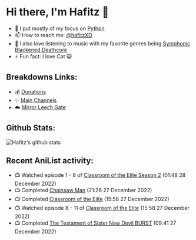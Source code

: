 # Hi there, I'm Hafitz 👋
- 🐍 I put mostly of my focus on [Python](https://python.org)
- 📫 How to reach me: [@hafitzXD](https://t.me/hafitzXD)
- 🎵 I also love listening to music with my favorite genres being [Symphonic Blackened Deathcore](https://youtu.be/qyYmS_iBcy4)
- ⚡ Fun fact: I love Cat 😺

## Breakdowns Links:
- 💰 [Donations](https://t.me/TheBreakdowns/2)
- ✨ [Main Channels](https://t.me/TheBreakdowns)
- ☁️ [Mirror Leech Gate](https://t.me/BreakdownsGate)

## Github Stats:
![Hafitz's github stats](https://github-readme-stats.vercel.app/api?username=breakdowns&show_icons=true&count_private=true&bg_color=00000000&text_color=777)

## Recent AniList activity:
<!-- ANILIST_ACTIVITY:start -->

-   📺 Watched episode 1 - 8 of [Classroom of the Elite Season 2](https://anilist.co/anime/145545) (01:48 28 December 2022)
-   📺 Completed [Chainsaw Man](https://anilist.co/anime/127230) (21:26 27 December 2022)
-   📺 Completed [Classroom of the Elite](https://anilist.co/anime/98659) (15:58 27 December 2022)
-   📺 Watched episode 8 - 11 of [Classroom of the Elite](https://anilist.co/anime/98659) (15:58 27 December 2022)
-   📺 Completed [The Testament of Sister New Devil BURST](https://anilist.co/anime/21110) (09:41 27 December 2022)

<!-- ANILIST_ACTIVITY:end -->
